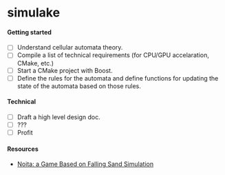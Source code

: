 # simulake

#### Getting started
- [ ] Understand cellular automata theory.
- [ ] Compile a list of technical requirements (for CPU/GPU accelaration, CMake, etc.)
- [ ] Start a CMake project with Boost.
- [ ] Define the rules for the automata and define functions for updating the state of the automata based on those rules.

#### Technical
- [ ] Draft a high level design doc.
- [ ] ???
- [ ] Profit

#### Resources
- [Noita: a Game Based on Falling Sand Simulation](https://80.lv/articles/noita-a-game-based-on-falling-sand-simulation/)
